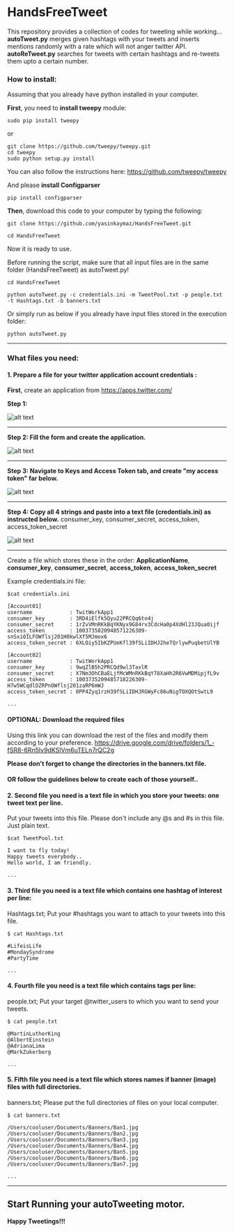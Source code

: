 # HandsFreeTweet
This repository provides a collection of codes for tweeting while working...
**autoTweet.py** merges given hashtags with your tweets and inserts mentions randomly with a rate which will not anger twitter API.
**autoReTweet.py** searches for tweets with certain hashtags and re-tweets them upto a certain number.

### How to install:
Assuming that you already have python installed in your computer.

**First**, you need to __install tweepy__ module:

```
sudo pip install tweepy
```
or
```
git clone https://github.com/tweepy/tweepy.git
cd tweepy
sudo python setup.py install
```
You can also follow the instructions here: https://github.com/tweepy/tweepy

And please __install Configparser__

```
pip install configparser
```


**Then**, download this code to your computer by typing the following:
```
git clone https://github.com/yasinkaymaz/HandsFreeTweet.git

cd HandsFreeTweet
```

Now it is ready to use.

Before running the script, make sure that all input files are in the same folder (HandsFreeTweet) as autoTweet.py!

```
cd HandsFreeTweet

python autoTweet.py -c credentials.ini -m TweetPool.txt -p people.txt -t Hashtags.txt -b banners.txt
```

Or simply run as below if you already have input files stored in the execution folder:

```
python autoTweet.py
```

---

### What files you need:

#### 1. Prepare a file for your twitter application account credentials :

**First**, create an application from https://apps.twitter.com/

**Step 1:**

![alt text](data/1.png)

---

**Step 2: Fill the form and create the application.**

![alt text](data/2.png)

---

**Step 3: Navigate to Keys and Access Token tab, and create "my access token" far below.**

![alt text](data/3.png)

---

**Step 4: Copy all 4 strings and paste into a text file (credentials.ini) as instructed below.** consumer_key, consumer_secret, access_token, access_token_secret

![alt text](data/4.png)

---

Create a file which stores these in the order: **ApplicationName**, **consumer_key**, **consumer_secret**, **access_token**, **access_token_secret**

Example credentials.ini file:

```
$cat credentials.ini

[Account01]
username			: TwitWorkApp1
consumer_key        : 3RD4iElfk5Qyu22PRCQq6to4j
consumer_secret     : 1rZvVMnRKkBqYKNyx9G84rv3CdcHa0p4XdHl23JQua0ijf
access_token        : 1003735820948571226309-snSxi0ILFOWflsj201H0kwlXf5MJmox6
access_token_secret : 6XLOiy5IbKZPUeKfl39fSLiIDHJ2heTQrlywPuqbetUlYB

[Account02]
username			: TwitWorkApp1
consumer_key        : 9wqZlB5h2PRCQd9wl3TaxlR
consumer_secret     : X7Nm3OhCBaELjfMcWMnRKkBqY78XaHh2R6VwMDMipjfL9v
access_token        : 1003735209485718226309-H7w5WCqdlDZRPnOWflsj201zaRP6mWJ
access_token_secret : 0PP4Zyq1rzH39fSLiIDHJRGWyFc86uNigTOXQOtSwtL9

...
```

#### OPTIONAL: Download the required files

Using this link you can download the rest of the files and modify them according to your preference.
https://drive.google.com/drive/folders/1_-fSR8-6Rn5Iv9dKSlVm6uTELn7rQC2g

__Please don't forget to change the directories in the banners.txt file.__

#### OR follow the guidelines below to create each of those yourself..


#### 2. Second file you need is a text file in which you store your tweets: one tweet text per line.
Put your tweets into this file. Please don't include any @s and #s in this file. Just plain text.
```
$cat TweetPool.txt

I want to fly today!
Happy tweets everybody..
Hello world, I am friendly.

...
```

#### 3. Third file you need is a text file which contains one hashtag of interest per line:
Hashtags.txt; Put your #hashtags you want to attach to your tweets into this file.

```
$ cat Hashtags.txt

#LifeisLife
#MondaySyndrome
#PartyTime

...

```

#### 4. Fourth file you need is a text file which contains tags per line:
people.txt; Put your target @twitter_users to which you want to send your tweets.

```
$ cat people.txt

@MartinLutherKing
@AlbertEinstein
@AdrianaLima
@MarkZukerberg

...
```

#### 5. Fifth file you need is a text file which stores names if banner (image) files with full directories.
banners.txt; Please put the full directories of files on your local computer.

```
$ cat banners.txt

/Users/cooluser/Documents/Banners/Ban1.jpg
/Users/cooluser/Documents/Banners/Ban2.jpg
/Users/cooluser/Documents/Banners/Ban3.jpg
/Users/cooluser/Documents/Banners/Ban4.jpg
/Users/cooluser/Documents/Banners/Ban5.jpg
/Users/cooluser/Documents/Banners/Ban6.jpg
/Users/cooluser/Documents/Banners/Ban7.jpg

...

```

---

## Start Running your autoTweeting motor.

**Happy Tweetings!!!**
